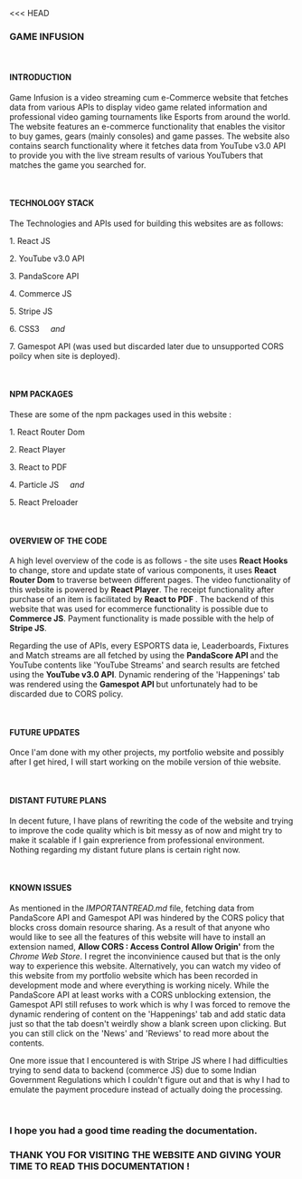 <<< HEAD

### GAME INFUSION 
</br>
<h4> INTRODUCTION </h4>
<p>
    Game Infusion is a video streaming cum e-Commerce website that fetches data from various APIs to display video game related information and professional video
  gaming tournaments like Esports from around the world. The website features an e-commerce functionality that enables the visitor to buy games, gears (mainly consoles)
  and game passes. The website also contains search functionality where it fetches data from YouTube v3.0 API to provide you with the live stream results
  of various YouTubers that matches the game you searched for.
</p>
</br>
<h4> TECHNOLOGY STACK </h4>
<p> The Technologies and APIs used for building this websites are as follows: </p>
<p> 1. React JS </p>
<p> 2. YouTube v3.0 API </p>
<p> 3. PandaScore API </p>
<p> 4. Commerce JS </p>
<p> 5. Stripe JS </p>
<p> 6. CSS3 &nbsp; &nbsp; <i> and </i></p>
<p> 7. Gamespot API (was used but discarded later due to unsupported CORS poilcy when site is deployed).</p>
</br>
<h4> NPM PACKAGES </h4>
<p> These are some of the npm packages used in this website : </p>
<p> 1. React Router Dom <p/>
<p> 2. React Player </p>
<p> 3. React to PDF </p>
<p> 4. Particle JS &nbsp; &nbsp; <i> and </i> </p>
<p> 5. React Preloader </p>
</br>
<h4> OVERVIEW OF THE CODE </h4>
<p> A high level overview of the code is as follows - the site uses <strong> React Hooks </strong> to change, store and update state of various components, 
  it uses <strong>React Router Dom</strong> to traverse between different pages. The video functionality of this website is powered by <strong>React Player</strong>. The receipt
  functionality after purchase of an item is facilitated by <strong> React to PDF </strong>. The backend of this website that was used for ecommerce functionality is possible
  due to <strong>Commerce JS</strong>. Payment functionality is made possible with the help of <strong>Stripe JS</strong>.</p>
  <p>Regarding the use of APIs, every ESPORTS data ie, Leaderboards, Fixtures and Match streams are all fetched by using the <strong> PandaScore API </strong> and the YouTube
  contents like 'YouTube Streams' and search results are fetched using the <strong>YouTube v3.0 API</strong>. Dynamic rendering of the 'Happenings' tab was rendered using
    the <strong> Gamespot API </strong> but unfortunately had to be discarded due to CORS policy.</p>
 </br>
 <h4>FUTURE UPDATES</h4>
 <p>Once I'am done with my other projects, my portfolio website and possibly after I get hired, I will start working on the mobile version of thie website.</p>
 </br>
 <h4>DISTANT FUTURE PLANS</h4>
 <p>In decent future, I have plans of rewriting the code of the website and trying to improve the code quality which is bit messy as of now and might try to make
  it scalable if I gain exprerience from professional environment. Nothing regarding my distant future plans is certain right now.</p>
 </br>
 <h4>KNOWN ISSUES</h4>
 <p>As mentioned in the <i>IMPORTANTREAD.md</i> file, fetching data from PandaScore API and Gamespot API was hindered by the CORS policy that blocks cross domain resource
  sharing. As a result of that anyone who would like to see all the features of this website will have to install an extension named, <strong> Allow CORS : Access Control
  Allow Origin'</strong> from the <i>Chrome Web Store</i>. I regret the inconvinience caused but that is the only way to experience this website. Alternatively, you
  can watch my video of this website from my portfolio website which has been recorded in development mode and where everything is working nicely. While the PandaScore API
  at least works with a CORS unblocking extension, the Gamespot API still refuses to work which is why I was forced to remove the dynamic rendering of content on
  the 'Happenings' tab and add static data just so that the tab doesn't weirdly show a blank screen upon clicking. But you can still click on the 'News' and 'Reviews'
  to read more about the contents.</p>
  <p> One more issue that I encountered is with Stripe JS where I had difficulties trying to send data to backend (commerce JS) due to some Indian Government Regulations 
  which I couldn't figure out and that is why I had to emulate the payment procedure instead of actually doing the processing. </p>
  </br>
  <h3>I hope you had a good time reading the documentation.</h3>
  
  ### THANK YOU FOR VISITING THE WEBSITE AND GIVING YOUR TIME TO READ THIS DOCUMENTATION !
  
  >>>
